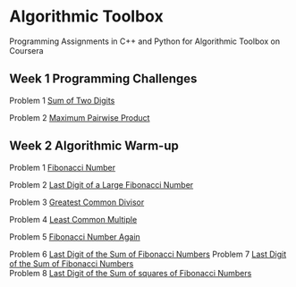# Algorithmic Toolbox
Programming Assignments in C++ and Python for Algorithmic Toolbox on Coursera

## Week 1 Programming Challenges
Problem 1 [Sum of Two Digits](https://github.com/Wei-Mao/Assignments-for-Algorithmic-Toolbox/tree/master/week1_programming_challenges/1_sum_of_two_digits)

Problem 2 [Maximum Pairwise Product](https://github.com/Wei-Mao/Assignments-for-Algorithmic-Toolbox/tree/master/week1_programming_challenges/2_maximum_pairwise_product)

## Week 2 Algorithmic Warm-up
Problem 1 [Fibonacci Number](https://github.com/Wei-Mao/Assignments-for-Algorithmic-Toolbox/tree/master/week2_algorithmic_warmup/1_fibonacci_number)

Problem 2 [Last Digit of a Large Fibonacci Number](https://github.com/Wei-Mao/Assignments-for-Algorithmic-Toolbox/tree/master/week2_algorithmic_warmup/2_last_digit_of_fibonacci_number)

Problem 3 [Greatest Common Divisor](https://github.com/Wei-Mao/Assignments-for-Algorithmic-Toolbox/tree/master/week2_algorithmic_warmup/3_greatest_common_divisor)

Problem 4 [Least Common Multiple](https://github.com/Wei-Mao/Assignments-for-Algorithmic-Toolbox/tree/master/week2_algorithmic_warmup/4_least_common_multiple)

Problem 5 [Fibonacci Number Again](https://github.com/Wei-Mao/Assignments-for-Algorithmic-Toolbox/tree/master/week2_algorithmic_warmup/5_fibonacci_number_again)

Problem 6 [Last Digit of the Sum of Fibonacci Numbers](https://github.com/Wei-Mao/Assignments-for-Algorithmic-Toolbox/tree/master/week2_algorithmic_warmup/6_last_digit_of_the_sum_of_fibonacci_numbers)
Problem 7 [Last Digit of the Sum of Fibonacci Numbers](https://github.com/Wei-Mao/Assignments-for-Algorithmic-Toolbox/tree/master/week2_algorithmic_warmup/7_last_digit_of_the_sum_of_fibonacci_numbers_again)</br>
Problem 8 [Last Digit of the Sum of squares of Fibonacci Numbers](https://github.com/Wei-Mao/Assignments-for-Algorithmic-Toolbox/tree/master/week2_algorithmic_warmup/8_last_digit_of_the_sum_of_squares_of_fibonacci_numbers)
